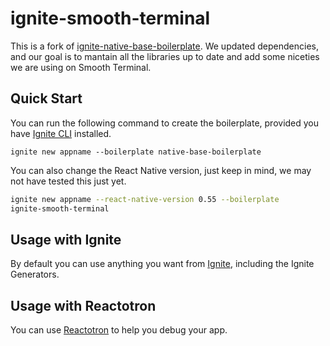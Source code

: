 # ignite-smooth-terminal

This is a fork of
[ignite-native-base-boilerplate](https://github.com/GeekyAnts/ignite-native-base-boilerplate).
We updated dependencies, and our goal is to mantain all the libraries up to date
and add some niceties we are using on Smooth Terminal.

## Quick Start

You can run the following command to create the boilerplate, provided you have [Ignite CLI](https://github.com/infinitered/ignite) installed.

```
ignite new appname --boilerplate native-base-boilerplate
```

You can also change the React Native version, just keep in mind, we may not have tested this just yet.

```sh
ignite new appname --react-native-version 0.55 --boilerplate
ignite-smooth-terminal
```

## Usage with Ignite

By default you can use anything you want from
[Ignite](https://infinite.red/ignite/), including the Ignite Generators.


## Usage with Reactotron

You can use [Reactotron](https://github.com/infinitered/reactotron) to help you
debug your app.

